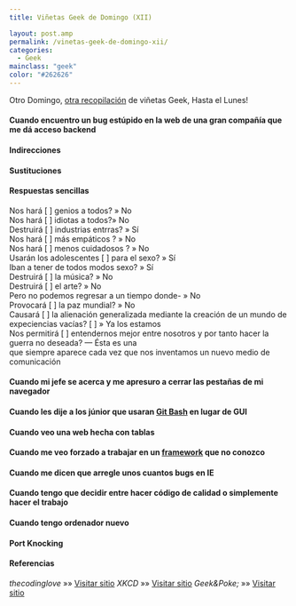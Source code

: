 ```yaml
---
title: Viñetas Geek de Domingo (XII)

layout: post.amp
permalink: /vinetas-geek-de-domingo-xii/
categories:
  - Geek
mainclass: "geek"
color: "#262626"
---
```

Otro Domingo, [otra recopilación][1] de viñetas Geek, Hasta el Lunes!

#### Cuando encuentro un bug estúpido en la web de una gran compañía que me dá acceso backend

<amp-img on="tap:lightbox1" role="button" tabindex="0" layout="responsive" src="/assets/img/2013/11/when-I-find-a-stupid-bug-on-a-big-company’s-website-that-gives-me-backend-access.gif" alt="Cuando encuentro un bug estúpido en la web de una gran compañía que me dá acceso backend" width="320px" height="220px" />
<!--more-->

#### Indirecciones

<amp-img on="tap:lightbox1" role="button" tabindex="0" layout="responsive" src="/assets/img/2013/11/Indirection.png" alt="Indirection" width="606px" height="872px" />

#### Sustituciones

<amp-img on="tap:lightbox1" role="button" tabindex="0" layout="responsive" src="/assets/img/2013/11/Sustituciones.png" alt="Sustituciones" width="438px" height="376px" />

#### Respuestas sencillas

<div id="attachment_1998"  class="wp-caption aligncenter">
<amp-img on="tap:lightbox1" role="button" tabindex="0" layout="responsive" src="/assets/img/2013/11/simple_answers-Will-allow-us-to-better-understand-each-other-and-thus-make-war-undesirable-is-one-that-pops-up-whenever-we-invent-a-new-communication-medium.png" alt="Simples respuestas" width="456px" height="556px" />
<p class="wp-caption-text">
    Nos hará [ ] genios a todos? » No<br />Nos hará [ ] idiotas a todos?» No<br />Destruirá [ ] industrias entrras? » Sí<br />Nos hará [ ] más empáticos ? » No<br />Nos hará [ ] menos cuidadosos ? » No<br />Usarán los adolescentes [ ] para el sexo? » Sí<br />Iban a tener de todos modos sexo? » Sí<br />Destruirá [ ] la música? » No<br />Destruirá [ ] el arte? » No<br />Pero no podemos regresar a un tiempo donde- » No<br />Provocará [ ] la paz mundial? » No<br />Causará [ ] la alienación generalizada mediante la creación de un mundo de expeciencias vacías? [ ] » Ya los estamos<br />Nos permitirá [ ] entendernos mejor entre nosotros y por tanto hacer la guerra no deseada? &#8212; Ésta es una<br />que siempre aparece cada vez que nos inventamos un nuevo medio de comunicación
  </p>
</div>

#### Cuando mi jefe se acerca y me apresuro a cerrar las pestañas de mi navegador

<amp-img on="tap:lightbox1" role="button" tabindex="0" layout="responsive" src="/assets/img/2013/11/when-my-boss-is-coming-and-I-rush-to-close-my-browsers-tabs.gif" alt="cuando mi jefe se acerca y me apresure a cerrar las pestañas de mi navegador" width="380px" height="248px" />

#### Cuando les dije a los júnior que usaran [Git Bash][2] en lugar de GUI

<amp-img on="tap:lightbox1" role="button" tabindex="0" layout="responsive" src="/assets/img/2013/11/when-I-told-to-the-junior-to-use-Git-Bash-instead-of-GUI.gif" alt="When I told to the junior to use Git Bash instead of GUI" width="250px" height="141px" />

#### Cuando veo una web hecha con tablas

<amp-img on="tap:lightbox1" role="button" tabindex="0" layout="responsive" src="/assets/img/2013/11/when-I-see-a-page-built-with-tables.gif" alt="Cuando veo una web hecha con tablas" width="370px" height="260px" />

#### Cuando me veo forzado a trabajar en un [framework][3] que no conozco

<amp-img on="tap:lightbox1" role="button" tabindex="0" layout="responsive" src="/assets/img/2013/11/when-Im-forced-to-work-on-a-framework-I-dont-know.gif" alt="when I'm forced to work on a framework I don't know" width="400px" height="224px" />

#### Cuando me dicen que arregle unos cuantos bugs en IE

<amp-img on="tap:lightbox1" role="button" tabindex="0" layout="responsive" src="/assets/img/2013/11/Cuando-me-dicen-que-arregle-unos-cuantos-bugs-en-IE.gif" alt="Cuando me dicen que arregle unos cuantos bugs en IE" width="500px" height="213px" />

#### Cuando tengo que decidir entre hacer código de calidad o simplemente hacer el trabajo

<amp-img on="tap:lightbox1" role="button" tabindex="0" layout="responsive" src="/assets/img/2013/11/Cuando-tengo-que-decidir-entre-hacer-código-de-calidad-o-simplemente-hacer-el-trabajo.gif" alt="Cuando tengo que decidir entre hacer código de calidad o simplemente hacer el trabajo" width="400px" height="297px" />

#### Cuando tengo ordenador nuevo

<amp-img on="tap:lightbox1" role="button" tabindex="0" layout="responsive" src="/assets/img/2013/11/when-I-get-a-new-computer.gif" alt="Cuando tengo ordenador nuevo" width="389px" height="287px" />

#### Port Knocking

<amp-img on="tap:lightbox1" role="button" tabindex="0" layout="responsive" src="/assets/img/2013/11/Port-knocking.gif" alt="Port knocking" width="250px" height="295px" />

#### Referencias

*thecodinglove* »» <a href="http://thecodinglove.com" target="_blank">Visitar sitio</a>
*XKCD* »» <a href="http://xkcd.com/" target="_blank">Visitar sitio</a>
*Geek&Poke;* »» <a href="http://geek-and-poke.com" target="_blank">Visitar sitio</a>



 [1]: https://elbauldelprogramador.com/ "Viñetas Geek de Domingo"
 [2]: https://elbauldelprogramador.com/mini-tutorial-y-chuleta-de-comandos-git/ "Git: Mini Tutorial y chuleta de comandos"
 [3]: https://elbauldelprogramador.com/los-10-mejores-frameworks-gratis-de-aplicaciones-web/ "Los 10 Mejores Frameworks gratuitos para Aplicaciones Web"
